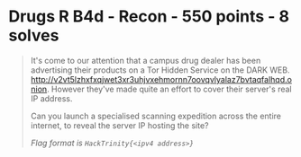 # Drugs R B4d - Recon - 550 points - 8 solves
> It's come to our attention that a campus drug dealer has been
> advertising their products on a Tor Hidden Service on the DARK
> WEB. http://v2vt5lzhxfxqjwet3xr3uhjvxehmornn7oovqvlyalaz7bvtaqfalhqd.onion.
> However they've made quite an effort to cover their server's real IP address. 
> 
> Can you launch a specialised scanning expedition across the entire internet,
> to reveal the server IP hosting the site?
> 
> _Flag format is `HackTrinity{<ipv4 address>}`_
